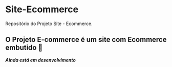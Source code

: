 # Site-Ecommerce
Repositório do Projeto Site - Ecommerce. 
<br>

## O Projeto E-commerce é um site com Ecommerce embutido 🏬

__*Ainda está em desenvolvimento*__
